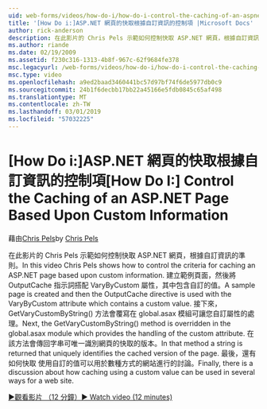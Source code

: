 ```yaml
---
uid: web-forms/videos/how-do-i/how-do-i-control-the-caching-of-an-aspnet-page-based-upon-custom-information
title: '[How Do i:]ASP.NET 網頁的快取根據自訂資訊的控制項 |Microsoft Docs'
author: rick-anderson
description: 在此影片的 Chris Pels 示範如何控制快取 ASP.NET 網頁，根據自訂資訊的準則。 建立範例頁面並再 O...
ms.author: riande
ms.date: 02/19/2009
ms.assetid: f230c316-1313-4b8f-967c-62f9684fe378
msc.legacyurl: /web-forms/videos/how-do-i/how-do-i-control-the-caching-of-an-aspnet-page-based-upon-custom-information
msc.type: video
ms.openlocfilehash: a9ed2baad3460441bc57d97bf74f6de5977db0c9
ms.sourcegitcommit: 24b1f6decbb17bb22a45166e5fdb0845c65af498
ms.translationtype: MT
ms.contentlocale: zh-TW
ms.lasthandoff: 03/01/2019
ms.locfileid: "57032225"
---
```

<a name="how-do-i-control-the-caching-of-an-aspnet-page-based-upon-custom-information"></a><span data-ttu-id="d3190-104">[How Do i:]ASP.NET 網頁的快取根據自訂資訊的控制項</span><span class="sxs-lookup"><span data-stu-id="d3190-104">[How Do I:] Control the Caching of an ASP.NET Page Based Upon Custom Information</span></span>
====================
<span data-ttu-id="d3190-105">藉由[Chris Pels](https://twitter.com/chrispels)</span><span class="sxs-lookup"><span data-stu-id="d3190-105">by [Chris Pels](https://twitter.com/chrispels)</span></span>

<span data-ttu-id="d3190-106">在此影片的 Chris Pels 示範如何控制快取 ASP.NET 網頁，根據自訂資訊的準則。</span><span class="sxs-lookup"><span data-stu-id="d3190-106">In this video Chris Pels shows how to control the criteria for caching an ASP.NET page based upon custom information.</span></span> <span data-ttu-id="d3190-107">建立範例頁面，然後將 OutputCache 指示詞搭配 VaryByCustom 屬性，其中包含自訂的值。</span><span class="sxs-lookup"><span data-stu-id="d3190-107">A sample page is created and then the OutputCache directive is used with the VaryByCustom attribute which contains a custom value.</span></span> <span data-ttu-id="d3190-108">接下來，GetVaryCustomByString() 方法會覆寫在 global.asax 模組可讓您自訂屬性的處理。</span><span class="sxs-lookup"><span data-stu-id="d3190-108">Next, the GetVaryCustomByString() method is overridden in the global.asax module which provides the handling of the custom attribute.</span></span> <span data-ttu-id="d3190-109">在該方法會傳回字串可唯一識別網頁的快取的版本。</span><span class="sxs-lookup"><span data-stu-id="d3190-109">In that method a string is returned that uniquely identifies the cached version of the page.</span></span> <span data-ttu-id="d3190-110">最後，還有如何快取 使用自訂的值可以用於數種方式的網站進行的討論。</span><span class="sxs-lookup"><span data-stu-id="d3190-110">Finally, there is a discussion about how caching using a custom value can be used in several ways for a web site.</span></span>

[<span data-ttu-id="d3190-111">&#9654;觀看影片 （12 分鐘）</span><span class="sxs-lookup"><span data-stu-id="d3190-111">&#9654; Watch video (12 minutes)</span></span>](https://channel9.msdn.com/Blogs/ASP-NET-Site-Videos/how-do-i-control-the-caching-of-an-aspnet-page-based-upon-custom-information)
